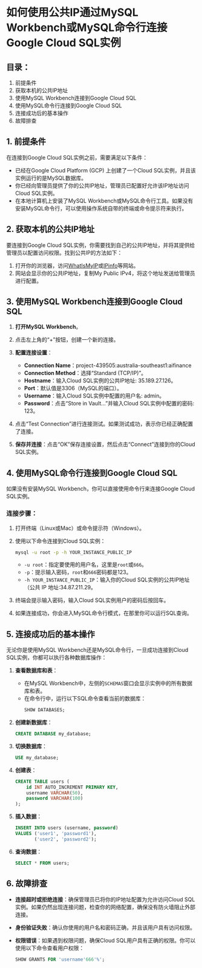 
# 如何使用公共IP通过MySQL Workbench或MySQL命令行连接Google Cloud SQL实例

## 目录：
1. 前提条件
2. 获取本机的公共IP地址
3. 使用MySQL Workbench连接到Google Cloud SQL
4. 使用MySQL命令行连接到Google Cloud SQL
5. 连接成功后的基本操作
6. 故障排查

## 1. 前提条件

在连接到Google Cloud SQL实例之前，需要满足以下条件：

- 已经在Google Cloud Platform (GCP) 上创建了一个Cloud SQL实例，并且该实例运行的是MySQL数据库。
- 你已经向管理员提供了你的公共IP地址，管理员已配置好允许该IP地址访问Cloud SQL实例。
- 在本地计算机上安装了MySQL Workbench或MySQL命令行工具。如果没有安装MySQL命令行，可以使用操作系统自带的终端或命令提示符来执行。

## 2. 获取本机的公共IP地址

要连接到Google Cloud SQL实例，你需要找到自己的公共IP地址，并将其提供给管理员以配置访问权限。找到公共IP的方法如下：

1. 打开你的浏览器，访问[WhatIsMyIP](https://www.whatismyip.com)或[IPinfo](https://ipinfo.io)等网站。
2. 网站会显示你的公共IP地址，复制My Public IPv4，将这个地址发送给管理员进行配置。

## 3. 使用MySQL Workbench连接到Google Cloud SQL

1. **打开MySQL Workbench**。
2. 点击左上角的“+”按钮，创建一个新的连接。
3. **配置连接设置**：
   - **Connection Name**：project-439505:australia-southeast1:aifinance
   - **Connection Method**：选择“Standard (TCP/IP)”。
   - **Hostname**：输入Cloud SQL实例的公共IP地址: 35.189.27.126。
   - **Port**：默认值是3306（MySQL的端口）。
   - **Username**：输入Cloud SQL实例中配置的用户名: admin。
   - **Password**：点击“Store in Vault...”并输入Cloud SQL实例中配置的密码: 123。

4. 点击“Test Connection”进行连接测试。如果测试成功，表示你已经正确配置了连接。
5. **保存并连接**：点击“OK”保存连接设置，然后点击“Connect”连接到你的Cloud SQL实例。

## 4. 使用MySQL命令行连接到Google Cloud SQL

如果没有安装MySQL Workbench，你可以直接使用命令行来连接Google Cloud SQL实例。

### 连接步骤：

1. 打开终端（Linux或Mac）或命令提示符（Windows）。
2. 使用以下命令连接到Cloud SQL实例：

   ```bash
   mysql -u root -p -h YOUR_INSTANCE_PUBLIC_IP
   ```

   - `-u root`：指定要使用的用户名，这里是`root`或`666`。
   - `-p`：提示输入密码，`root`和`666`密码都是123。
   - `-h YOUR_INSTANCE_PUBLIC_IP`：输入你的Cloud SQL实例的公共IP地址（公共 IP 地址:34.87.211.29。

3. 终端会提示输入密码，输入Cloud SQL实例用户的密码后按回车。
4. 如果连接成功，你会进入MySQL命令行模式，在那里你可以运行SQL查询。

## 5. 连接成功后的基本操作

无论你是使用MySQL Workbench还是MySQL命令行，一旦成功连接到Cloud SQL实例，你都可以执行各种数据库操作：

1. **查看数据库和表**：
   - 在MySQL Workbench中，左侧的`SCHEMAS`窗口会显示实例中的所有数据库和表。
   - 在命令行中，运行以下SQL命令查看当前的数据库：
     ```sql
     SHOW DATABASES;
     ```

2. **创建新数据库**：
   ```sql
   CREATE DATABASE my_database;
   ```

3. **切换数据库**：
   ```sql
   USE my_database;
   ```

4. **创建表**：
   ```sql
   CREATE TABLE users (
       id INT AUTO_INCREMENT PRIMARY KEY,
       username VARCHAR(50),
       password VARCHAR(100)
   );
   ```

5. **插入数据**：
   ```sql
   INSERT INTO users (username, password)
   VALUES ('user1', 'password1'),
          ('user2', 'password2');
   ```

6. **查询数据**：
   ```sql
   SELECT * FROM users;
   ```

## 6. 故障排查

- **连接超时或拒绝连接**：确保管理员已将你的IP地址配置为允许访问Cloud SQL实例。如果仍然出现连接问题，检查你的网络配置，确保没有防火墙阻止外部连接。
  
- **身份验证失败**：确认你使用的用户名和密码正确，并且该用户具有访问权限。

- **权限错误**：如果遇到权限问题，确保Cloud SQL用户具有正确的权限。你可以使用以下命令查看用户权限：
   ```sql
   SHOW GRANTS FOR 'username'666'%';
   ```

